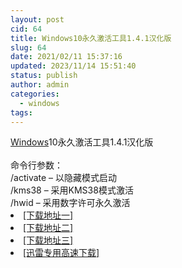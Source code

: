 ```yaml
---
layout: post
cid: 64
title: Windows10永久激活工具1.4.1汉化版
slug: 64
date: 2021/02/11 15:37:16
updated: 2023/11/14 15:51:40
status: publish
author: admin
categories: 
  - windows
tags: 
---
```



<div alt="潮男心博客 www.cnx0.com" >
				<div>
<a target="_blank" href="http://www.xinyun.org/" class="UBBWordLink">Windows</a>10永久激活工具1.4.1汉化版</div>
<div> </div>
<div>命令行参数：</div>
<div>/activate – 以隐藏模式启动</div>
<div>/kms38 – 采用KMS38模式激活</div>
<div>/hwid – 采用数字许可永久激活</div><li><a href="http://116.255.150.52/soft/UploadFile/2021/210211jh.rar" target="_blank">[下载地址一]</a></li>
<li><a href="http://116.255.169.220/soft/UploadFile/2021/210211jh.rar" target="_blank">[下载地址二]</a></li>
<li><a href="http://dx.qqyewu.com/soft/UploadFile/2021/210211jh.rar" target="_blank">[下载地址三]</a></li>
<li><a href="/soft/download.asp?softid=24584&amp;downid=9&amp;id=25410" target="_blank">[迅雷专用高速下载]</a></li>			</div>
			